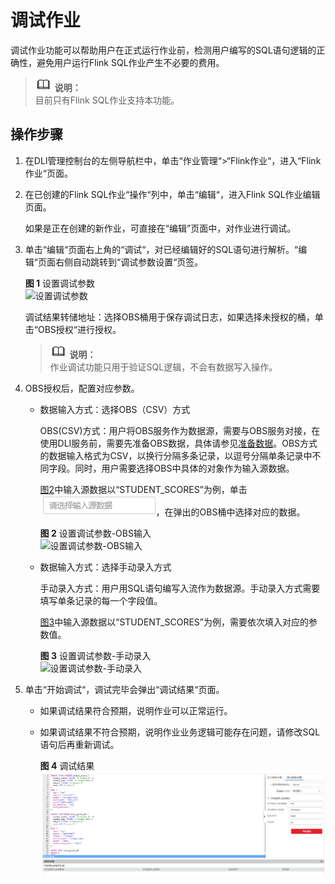 # 调试作业<a name="dli_01_0458"></a>

调试作业功能可以帮助用户在正式运行作业前，检测用户编写的SQL语句逻辑的正确性，避免用户运行Flink SQL作业产生不必要的费用。

>![](public_sys-resources/icon-note.gif) **说明：**   
>目前只有Flink SQL作业支持本功能。  

## 操作步骤<a name="section610115011434"></a>

1.  在DLI管理控制台的左侧导航栏中，单击“作业管理“\>“Flink作业“，进入“Flink作业“页面。
2.  在已创建的Flink SQL作业“操作“列中，单击“编辑“，进入Flink SQL作业编辑页面。

    如果是正在创建的新作业，可直接在“编辑”页面中，对作业进行调试。

3.  单击“编辑“页面右上角的“调试“，对已经编辑好的SQL语句进行解析。“编辑“页面右侧自动跳转到“调试参数设置“页签。

    **图 1**  设置调试参数<a name="fig12469739195913"></a>  
    ![](figures/设置调试参数.png "设置调试参数")

    调试结果转储地址：选择OBS桶用于保存调试日志，如果选择未授权的桶，单击“OBS授权“进行授权。

    >![](public_sys-resources/icon-note.gif) **说明：**   
    >作业调试功能只用于验证SQL逻辑，不会有数据写入操作。  

4.  OBS授权后，配置对应参数。
    -   数据输入方式：选择OBS（CSV）方式

        OBS\(CSV\)方式：用户将OBS服务作为数据源，需要与OBS服务对接，在使用DLI服务前，需要先准备OBS数据，具体请参见[准备数据](准备数据.md)。OBS方式的数据输入格式为CSV，以换行分隔多条记录，以逗号分隔单条记录中不同字段。同时，用户需要选择OBS中具体的对象作为输入源数据。

        [图2](#fig1833011486261)中输入源数据以“STUDENT\_SCORES”为例，单击![](figures/zh-cn_image_0208158696.png)，在弹出的OBS桶中选择对应的数据。

        **图 2**  设置调试参数-OBS输入<a name="fig1833011486261"></a>  
        ![](figures/设置调试参数-OBS输入.png "设置调试参数-OBS输入")

    -   数据输入方式：选择手动录入方式

        手动录入方式：用户用SQL语句编写入流作为数据源。手动录入方式需要填写单条记录的每一个字段值。

        [图3](#fig81431131143818)中输入源数据以“STUDENT\_SCORES”为例，需要依次填入对应的参数值。

        **图 3**  设置调试参数-手动录入<a name="fig81431131143818"></a>  
        ![](figures/设置调试参数-手动录入.png "设置调试参数-手动录入")

5.  单击“开始调试“，调试完毕会弹出“调试结果“页面。
    -   如果调试结果符合预期，说明作业可以正常运行。
    -   如果调试结果不符合预期，说明作业业务逻辑可能存在问题，请修改SQL语句后再重新调试。

        **图 4**  调试结果<a name="fig493594311915"></a>  
        ![](figures/调试结果.png "调试结果")



